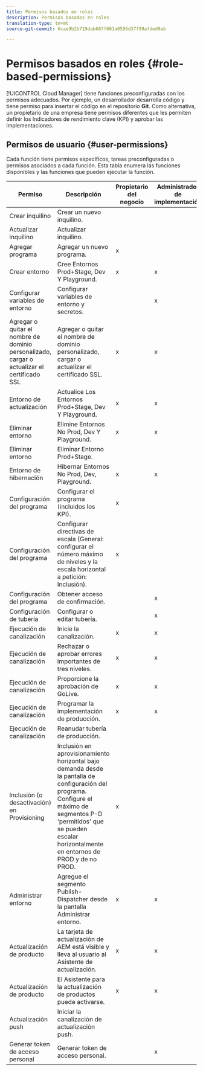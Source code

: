 ```yaml
---
title: Permisos basados en roles
description: Permisos basados en roles
translation-type: tm+mt
source-git-commit: 6cae9b2b719dab687f601a0596d37f99afded9ab

---
```



# Permisos basados en roles {#role-based-permissions}

[!UICONTROL Cloud Manager] tiene funciones preconfiguradas con los permisos adecuados. Por ejemplo, un desarrollador desarrolla código y tiene permiso para insertar el código en el repositorio **Git**. Como alternativa, un propietario de una empresa tiene permisos diferentes que les permiten definir los Indicadores de rendimiento clave (KPI) y aprobar las implementaciones.

## Permisos de usuario {#user-permissions}

Cada función tiene permisos específicos, tareas preconfiguradas o permisos asociados a cada función. Esta tabla enumera las funciones disponibles y las funciones que pueden ejecutar la función.

| Permiso | Descripción | Propietario del negocio | Administrador de implementación | Administrador de programas | Desarrollador |
|--- |--- |--- |--- |--- |--- |
| Crear inquilino | Crear un nuevo inquilino. |  |  |  |  |
| Actualizar inquilino | Actualizar inquilino. |  |  |  |  |
| Agregar programa | Agregar un nuevo programa. | x |  |  |  |
| Crear entorno | Cree Entornos Prod+Stage, Dev Y Playground. | x | x |  |  |
| Configurar variables de entorno | Configurar variables de entorno y secretos. |  | x |  | x |
| Agregar o quitar el nombre de dominio personalizado, cargar o actualizar el certificado SSL | Agregar o quitar el nombre de dominio personalizado, cargar o actualizar el certificado SSL. | x | x |  |  |
| Entorno de actualización | Actualice Los Entornos Prod+Stage, Dev Y Playground. | x | x |  |  |
| Eliminar entorno | Elimine Entornos No Prod, Dev Y Playground. | x | x |  |  |
| Eliminar entorno | Eliminar Entorno Prod+Stage. |  |  |  |  |
| Entorno de hibernación | Hibernar Entornos No Prod, Dev, Playground. | x | x |  |  |
| Configuración del programa | Configurar el programa (incluidos los KPI). | x |  |  |  |
| Configuración del programa | Configurar directivas de escala (General: configurar el número máximo de niveles y la escala horizontal a petición: Inclusión). | x |  |  |  |
| Configuración del programa | Obtener acceso de confirmación. |  | x |  | x |
| Configuración de tubería | Configurar o editar tubería. |  | x |  |  |
| Ejecución de canalización | Inicie la canalización. | x | x |  |  |
| Ejecución de canalización | Rechazar o aprobar errores importantes de tres niveles. | x | x | x |  |
| Ejecución de canalización | Proporcione la aprobación de GoLive. | x | x | x |  |
| Ejecución de canalización | Programar la implementación de producción. | x | x | x |  |
| Ejecución de canalización | Reanudar tubería de producción. |  |  |  |  |
| Inclusión (o desactivación) en Provisioning | Inclusión en aprovisionamiento horizontal bajo demanda desde la pantalla de configuración del programa. Configure el máximo de segmentos P-D &#39;permitidos&#39; que se pueden escalar horizontalmente en entornos de PROD y de no PROD. | x |  |  |  |
| Administrar entorno | Agregue el segmento Publish-Dispatcher desde la pantalla Administrar entorno. | x | x |  |  |  |
| Actualización de producto | La tarjeta de actualización de AEM está visible y lleva al usuario al Asistente de actualización. | x | x | x | x |
| Actualización de producto | El Asistente para la actualización de productos puede activarse. | x | x |  |  |
| Actualización push | Iniciar la canalización de actualización push. |  |  |  |  |
| Generar token de acceso personal | Generar token de acceso personal. |  | x |  | x |

